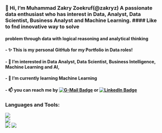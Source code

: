 ### 👋 Hi, I’m Muhammad Zakry Zoekruf(@zakryz) A passionate data enthusiast who has interest in Data, Analyst, Data Scientist, Business Analyst and Machine Learning. #### Like to fnd innovative way to solve 
#### problem through data with logical reasoning and analytical thinking
#### - ✨ This is my personal GitHub for my Portfolio in Data roles!
#### - 👀 I’m interested in Data Analyst, Data Scientist, Business Intelligence, Machine Learning and AI,
#### - 🌱 I’m currently learning Machine Learning
#### - 📫 you can reach me by [![G-Mail Badge](https://img.shields.io/badge/Gmail-D14836?style=for-the-badge&logo=gmail&logoColor=white)](https://zakizoukruf@gmail.com)  or [![LinkedIn Badge](https://img.shields.io/badge/LinkedIn-0077B5?style=for-the-badge&logo=linkedin&logoColor=white)](https://www.linkedin.com/in/muhammad-zakry-zoekruf)

### Languages and Tools:
<code><img src="https://img.shields.io/badge/Python-FFD43B?style=for-the-badge&logo=python&logoColor=blue" /> </code>
<code><img src="https://img.shields.io/badge/PostgreSQL-316192?style=for-the-badge&logo=postgresql&logoColor=white" /> </code>
<code><img src="https://img.shields.io/badge/GitHub-100000?style=for-the-badge&logo=github&logoColor=white" /></code>
<img src="https://img.shields.io/badge/Pandas-2C2D72?style=for-the-badge&logo=pandas&logoColor=white" />                
